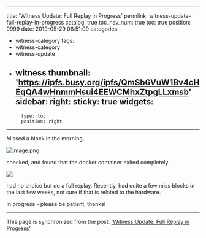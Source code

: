 
---
title: 'Witness Update: Full Replay in Progress'
permlink: witness-update-full-replay-in-progress
catalog: true
toc_nav_num: true
toc: true
position: 9999
date: 2019-05-29 08:51:09
categories:
- witness-category
tags:
- witness-category
- witness-update
- witness
thumbnail: 'https://ipfs.busy.org/ipfs/QmSb6VuW1Bv4cHEqQA4wHnmmHsui4EEWCMhxZtpgLLxmsb'
sidebar:
    right:
        sticky: true
widgets:
    -
        type: toc
        position: right
---


Missed a block in the morning,

![image.png](https://ipfs.busy.org/ipfs/QmSb6VuW1Bv4cHEqQA4wHnmmHsui4EEWCMhxZtpgLLxmsb)

checked, and found that the docker container exited completely.

![](https://cdn.steemitimages.com/DQmYtbxuNDoCUEoBNRBH2S25rAhxP1Bks1UY5s6NBQydvRR/image.png)

had no choice but do a full replay.  Recently, had quite a few miss blocks in the last few weeks, not sure if that is related to the hardware.

In progress - please be patient, thanks!

- - -

This page is synchronized from the post: ['Witness Update: Full Replay in Progress'](https://steemit.com/@justyy/witness-update-full-replay-in-progress)

